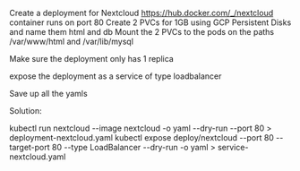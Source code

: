 Create a deployment for Nextcloud https://hub.docker.com/_/nextcloud 
container runs on port 80
Create 2 PVCs for 1GB using GCP Persistent Disks and name them html and db
Mount the 2 PVCs to the pods on the paths /var/www/html and /var/lib/mysql

Make sure the deployment only has 1 replica

expose the deployment as a service of type loadbalancer

Save up all the yamls

Solution:

kubectl run nextcloud --image nextcloud -o yaml --dry-run --port 80 > deployment-nextcloud.yaml
kubectl expose deploy/nextcloud --port 80 --target-port 80 --type LoadBalancer --dry-run -o yaml > service-nextcloud.yaml
